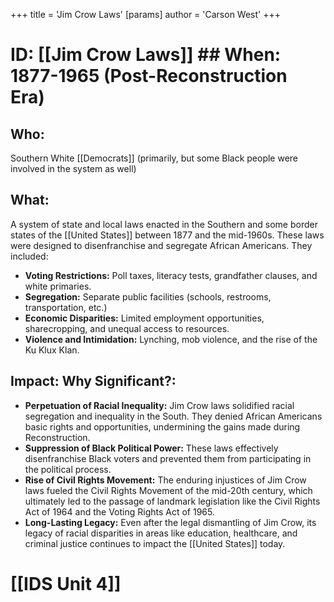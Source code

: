 +++
 title = 'Jim Crow Laws'
[params]
	author = 'Carson West'
+++
# ID: [[Jim Crow Laws]] ## When: 1877-1965 (Post-Reconstruction Era) 
## Who:  
Southern White [[Democrats]] (primarily, but some Black people were involved in the system as well) 
## What:
A system of state and local laws enacted in the Southern and some border states of the [[United States]] between 1877 and the mid-1960s. These laws were designed to disenfranchise and segregate African Americans. They included:
* **Voting Restrictions:** Poll taxes, literacy tests, grandfather clauses, and white primaries. 
* **Segregation:** Separate public facilities (schools, restrooms, transportation, etc.)
* **Economic Disparities:**  Limited employment opportunities, sharecropping, and unequal access to resources. 
* **Violence and Intimidation:** Lynching, mob violence, and the rise of the Ku Klux Klan.
## Impact: Why Significant?:
* **Perpetuation of Racial Inequality:** Jim Crow laws solidified racial segregation and inequality in the South. They denied African Americans basic rights and opportunities, undermining the gains made during Reconstruction.
* **Suppression of Black Political Power:** These laws effectively disenfranchise Black voters and prevented them from participating in the political process.
* **Rise of Civil Rights Movement:**  The enduring injustices of Jim Crow laws fueled the Civil Rights Movement of the mid-20th century, which ultimately led to the passage of landmark legislation like the Civil Rights Act of 1964 and the Voting Rights Act of 1965.
* **Long-Lasting Legacy:** Even after the legal dismantling of Jim Crow, its legacy of racial disparities in areas like education, healthcare, and criminal justice continues to impact the [[United States]] today. 

# [[IDS Unit 4]]